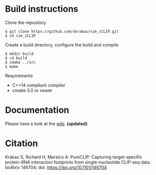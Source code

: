 # Build instructions

Clone the repository

    $ git clone https://github.com/skrakau/sim_iCLIP.git
    $ cd sim_iCLIP

Create a build directory, configure the build and compile

    $ mkdir build
    $ cd build
    $ cmake ../src
    $ make

Requirements

 - C++14 compliant compiler
 - cmake 3.0 or newer

# Documentation

Please have a look at the [wiki](https://github.com/skrakau/sim_iCLIP/wiki). **(updated)**

# Citation

Krakau S, Richard H, Marsico A: PureCLIP: Capturing target-specific protein-RNA interaction footprints from single-nucleotide CLIP-seq data. bioRxiv 146704; doi: https://doi.org/10.1101/146704 
